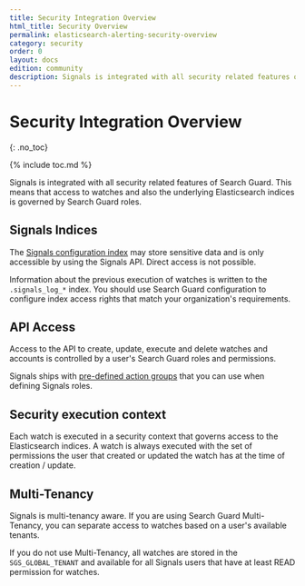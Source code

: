 ```yaml
---
title: Security Integration Overview
html_title: Security Overview
permalink: elasticsearch-alerting-security-overview
category: security
order: 0
layout: docs
edition: community
description: Signals is integrated with all security related features of Search Guard. This means that access to watches and also the underlying Elasticsearch indices is governed by Search Guard roles.
---
```


<!--- Copyright 2022 floragunn GmbH -->

# Security Integration Overview
{: .no_toc}

{% include toc.md %}

Signals is integrated with all security related features of Search Guard. This means that access to watches and also the underlying Elasticsearch indices is governed by Search Guard roles.


## Signals Indices

The [Signals configuration index](security_indices.md) may store sensitive data and is only accessible by using the Signals API. Direct access is not possible.

Information about the previous execution of watches is written to the `.signals_log_*` index. You should use Search Guard configuration to configure index access rights that match your organization's requirements.

## API Access

Access to the API to create, update, execute and delete watches and accounts is controlled by a user's Search Guard roles and permissions.

Signals ships with [pre-defined action groups](security_permissions.md) that you can use when defining Signals roles. 

## Security execution context

Each watch is executed in a security context that governs access to the Elasticsearch indices. A watch is always executed with the set of permissions the user that created or updated the watch has at the time of creation / update.

## Multi-Tenancy

Signals is multi-tenancy aware. If you are using Search Guard Multi-Tenancy, you can separate access to watches based on a user's available tenants.

If you do not use Multi-Tenancy, all watches are stored in the `SGS_GLOBAL_TENANT` and available for all Signals users that have at least READ permission for watches.


